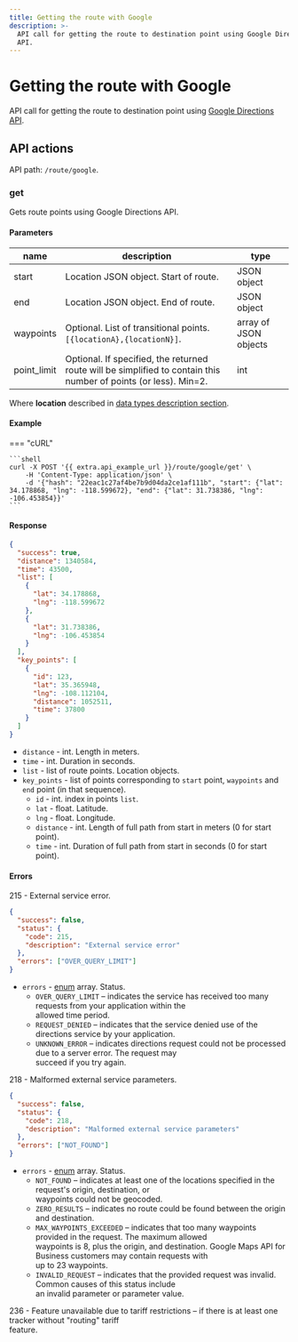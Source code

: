 ```yaml
---
title: Getting the route with Google
description: >-
  API call for getting the route to destination point using Google Directions
  API.
---
```


# Getting the route with Google

API call for getting the route to destination point using [Google Directions API](https://developers.google.com/maps/documentation/directions/intro).

## API actions

API path: `/route/google`.

### get

Gets route points using Google Directions API.

#### Parameters

| name         | description                                                                                                      | type                  |
| ------------ | ---------------------------------------------------------------------------------------------------------------- | --------------------- |
| start        | Location JSON object. Start of route.                                                                            | JSON object           |
| end          | Location JSON object. End of route.                                                                              | JSON object           |
| waypoints    | Optional. List of transitional points. `[{locationA},{locationN}]`.                                              | array of JSON objects |
| point\_limit | Optional. If specified, the returned route will be simplified to contain this number of points (or less). Min=2. | int                   |

Where **location** described in [data types description section](../../../#data-types).

#### Example

\=== "cURL"

````
```shell
curl -X POST '{{ extra.api_example_url }}/route/google/get' \
    -H 'Content-Type: application/json' \
    -d '{"hash": "22eac1c27af4be7b9d04da2ce1af111b", "start": {"lat": 34.178868, "lng": -118.599672}, "end": {"lat": 31.738386, "lng": -106.453854}}'
```
````

#### Response

```json
{
  "success": true,
  "distance": 1340584,
  "time": 43500,
  "list": [
    {
      "lat": 34.178868,
      "lng": -118.599672
    },
    {
      "lat": 31.738386,
      "lng": -106.453854
    }
  ],
  "key_points": [
    {
      "id": 123,
      "lat": 35.365948,
      "lng": -108.112104,
      "distance": 1052511,
      "time": 37800
    }
  ]
}
```

* `distance` - int. Length in meters.
* `time` - int. Duration in seconds.
* `list` - list of route points. Location objects.
* `key_points` - list of points corresponding to `start` point, `waypoints` and `end` point (in that sequence).
  * `id` - int. index in points `list`.
  * `lat` - float. Latitude.
  * `lng` - float. Longitude.
  * `distance` - int. Length of full path from start in meters (0 for start point).
  * `time` - int. Duration of full path from start in seconds (0 for start point).

#### Errors

215 - External service error.

```json
{
  "success": false,
  "status": {
    "code": 215,
    "description": "External service error"
  },
  "errors": ["OVER_QUERY_LIMIT"]
}
```

* `errors` - [enum](../../../#data-types) array. Status.
  * `OVER_QUERY_LIMIT` – indicates the service has received too many requests from your application within the\
    allowed time period.
  * `REQUEST_DENIED` – indicates that the service denied use of the directions service by your application.
  * `UNKNOWN_ERROR` – indicates directions request could not be processed due to a server error. The request may\
    succeed if you try again.

218 - Malformed external service parameters.

```json
{
  "success": false,
  "status": {
    "code": 218,
    "description": "Malformed external service parameters"
  },
  "errors": ["NOT_FOUND"]
}
```

* `errors` - [enum](../../../#data-types) array. Status.
  * `NOT_FOUND` – indicates at least one of the locations specified in the request's origin, destination, or\
    waypoints could not be geocoded.
  * `ZERO_RESULTS` – indicates no route could be found between the origin and destination.
  * `MAX_WAYPOINTS_EXCEEDED` – indicates that too many waypoints provided in the request. The maximum allowed\
    waypoints is 8, plus the origin, and destination. Google Maps API for Business customers may contain requests with\
    up to 23 waypoints.
  * `INVALID_REQUEST` – indicates that the provided request was invalid. Common causes of this status include\
    an invalid parameter or parameter value.

236 - Feature unavailable due to tariff restrictions – if there is at least one tracker without "routing" tariff\
feature.
